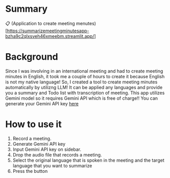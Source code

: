 # Summary
📋 (Application to create meeting menutes)[https://summarizemeetingminutesapp-bzha9c2qlxsveh46xmeebm.streamlit.app/]

# Background
Since I was involving in an international meeting and had to create meeting minutes in English, 
it took me a couple of hours to create it because English is not my native language!
So, I created a tool to create meeting minutes automatically by utilizng LLM!
It can be applied any languages and provide you a summary and Todo list with transcription of meeting.
This app utilizes Gemini model so it requires Gemini API which is free of charge!!
You can generate your Gemini API key [here](https://aistudio.google.com/app/apikey)

# How to use it
1. Record a meeting.
2. Generate Gemini API key
3. Input Gemini API key on sidebar.
4. Drop the audio file that records a meeting.
5. Select the original language that is spoken in the meeting and the target language that you want to summarize
6. Press the button

